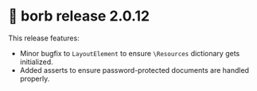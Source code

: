 # :mega: borb release 2.0.12

This release features:

- Minor bugfix to `LayoutElement` to ensure `\Resources` dictionary gets initialized.
- Added asserts to ensure password-protected documents are handled properly.